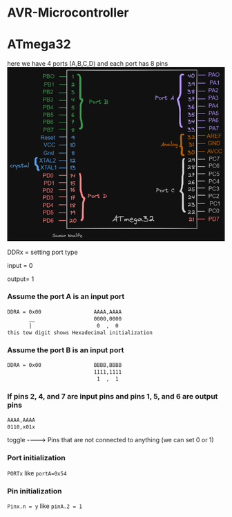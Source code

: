 # AVR-Microcontroller

# ATmega32 
here we have 4 ports (A,B,C,D) and each port has 8 pins
![img](https://github.com/SamanKhalife/AVR-Microcontroller/blob/main/ATmega32.png)

DDRx = setting port type

input = 0

output= 1

### Assume the port A is an input port
```
DDRA = 0x00                 AAAA,AAAA
       __                   0000,0000
       |                     0  ,  0 
this tow digit shows Hexadecimal initialization
```
### Assume the port B is an input port
```
DDRA = 0x00                 BBBB,BBBB
                            1111,1111
                             1  ,  1 
```

### If pins 2, 4, and 7 are input pins and pins 1, 5, and 6 are output pins

```
AAAA,AAAA
0110,x01x
```
toggle ----> Pins that are not connected to anything (we can set 0 or 1)

### Port initialization

`PORTx`   like  `portA=0x54` 


### Pin initialization

`Pinx.n = y`  like   `pinA.2 = 1`








